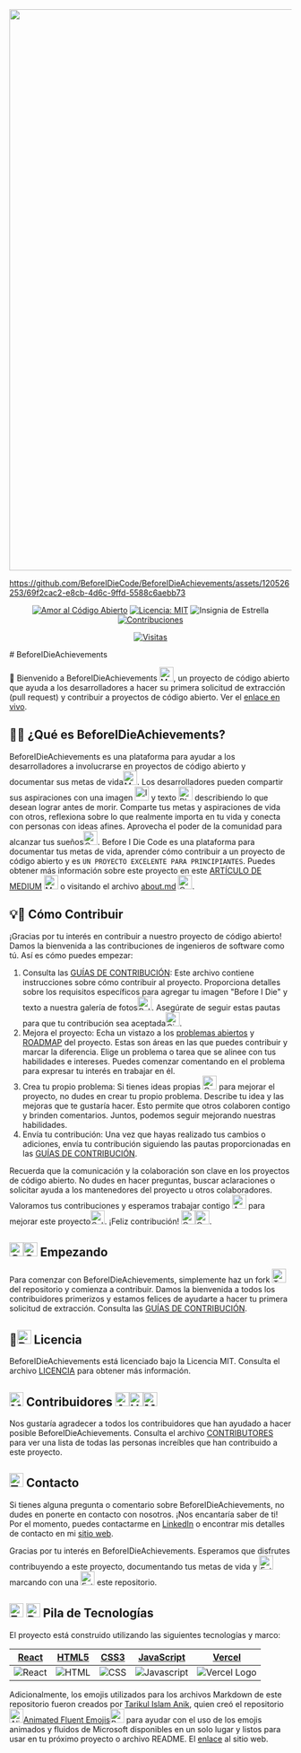 <img src="https://github.com/BeforeIDieCode/BeforeIDieAchievements/assets/120526253/2d903a3b-50dc-409b-a64f-975142ee2b65" width="1000">

https://github.com/BeforeIDieCode/BeforeIDieAchievements/assets/120526253/69f2cac2-e8cb-4d6c-9ffd-5588c6aebb73

<center>

[![Amor al Código Abierto](https://firstcontributions.github.io/open-source-badges/badges/open-source-v1/open-source.svg)](https://github.com/firstcontributions/open-source-badges)
[![Licencia: MIT](https://img.shields.io/badge/Licencia-MIT-yellow.svg)](https://opensource.org/licenses/MIT)
<img src="https://img.shields.io/static/v1?label=%F0%9F%8C%9F&message=Si%20es%20útil&style=style=social&color=004AAD" alt="Insignia de Estrella"/>
<a href="https://github.com/BeforeIDieCode/BeforeIDieAchievements/fork" ><img src="https://img.shields.io/badge/Contribuciones-bienvenidas-violet.svg?style=flat&logo=git" alt="Contribuciones" /></a>

[![Visitas](https://hits.sh/github.com/BeforeIDieCode/BeforeIDieAchievements.svg?style=flat&label=Visitantes&color=014BAD&labelColor=FCE93B)](https://hits.sh/github.com/BeforeIDieCode/BeforeIDieAchievements/)

</center>
# BeforeIDieAchievements

🌟 Bienvenido a BeforeIDieAchievements <img src="https://raw.githubusercontent.com/Tarikul-Islam-Anik/Animated-Fluent-Emojis/master/Emojis/Hand%20gestures/Waving%20Hand.png" alt="Mano saludando" width="25" height="25" />, un proyecto de código abierto que ayuda a los desarrolladores a hacer su primera solicitud de extracción (pull request) y contribuir a proyectos de código abierto. Ver el [enlace en vivo](https://before-i-die-achievements.vercel.app/).

## 🚀🎯 ¿Qué es BeforeIDieAchievements?

BeforeIDieAchievements es una plataforma para ayudar a los desarrolladores a involucrarse en proyectos de código abierto y documentar sus metas de vida<img src="https://raw.githubusercontent.com/Tarikul-Islam-Anik/Animated-Fluent-Emojis/master/Emojis/Activities/1st%20Place%20Medal.png" alt="Medalla de primer lugar" width="25" height="25" />. Los desarrolladores pueden compartir sus aspiraciones con una imagen <img src="https://raw.githubusercontent.com/Tarikul-Islam-Anik/Animated-Fluent-Emojis/master/Emojis/Activities/Framed%20Picture.png" alt="Imagen enmarcada" width="25" height="25" /> y texto <img src="https://raw.githubusercontent.com/Tarikul-Islam-Anik/Animated-Fluent-Emojis/master/Emojis/Objects/Pen.png" alt="Pluma" width="25" height="25" /> describiendo lo que desean lograr antes de morir. Comparte tus metas y aspiraciones de vida con otros, reflexiona sobre lo que realmente importa en tu vida y conecta con personas con ideas afines. Aprovecha el poder de la comunidad para alcanzar tus sueños<img src="https://raw.githubusercontent.com/Tarikul-Islam-Anik/Animated-Fluent-Emojis/master/Emojis/Smilies/Beaming%20Face%20with%20Smiling%20Eyes.png" alt="Cara sonriente con ojos brillantes" width="25" height="25" />. Before I Die Code es una plataforma para documentar tus metas de vida, aprender cómo contribuir a un proyecto de código abierto y es `UN PROYECTO EXCELENTE PARA PRINCIPIANTES`. Puedes obtener más información sobre este proyecto en este [ARTÍCULO DE MEDIUM](https://xanderclemens.medium.com/discover-your-life-goals-and-make-your-first-open-source-contribution-with-before-i-die-code-aea8e1130d96) <img src="https://raw.githubusercontent.com/Tarikul-Islam-Anik/Animated-Fluent-Emojis/master/Emojis/Hand%20gestures/Writing%20Hand.png" alt="Mano escribiendo" width="25" height="25" /> o visitando el archivo [about.md](https://github.com/BeforeIDieCode/BeforeIDieAchievements/blob/main/about.md) <img src="https://raw.githubusercontent.com/Tarikul-Islam-Anik/Animated-Fluent-Emojis/master/Emojis/Smilies/Upside-Down%20Face.png" alt="Cara al revés" width="25" height="25" />.

## 💡🔗 Cómo Contribuir

¡Gracias por tu interés en contribuir a nuestro proyecto de código abierto! Damos la bienvenida a las contribuciones de ingenieros de software como tú. Así es cómo puedes empezar:

1. Consulta las [GUÍAS DE CONTRIBUCIÓN](https://github.com/BeforeIDieCode/BeforeIDieAchievements/blob/main/translations/Spanish/CONTRIBUTION-GUIDELINES.md): Este archivo contiene instrucciones sobre cómo contribuir al proyecto. Proporciona detalles sobre los requisitos específicos para agregar tu imagen "Before I Die" y texto a nuestra galería de fotos<img src="https://raw.githubusercontent.com/Tarikul-Islam-Anik/Animated-Fluent-Emojis/master/Emojis/Activities/Artist%20Palette.png" alt="Paleta de artista" width="25" height="25" />. Asegúrate de seguir estas pautas para que tu contribución sea aceptada<img src="https://raw.githubusercontent.com/Tarikul-Islam-Anik/Animated-Fluent-Emojis/master/Emojis/Smilies/Hundred%20Points.png" alt="Cien puntos" width="25" height="25" />.
2. Mejora el proyecto: Echa un vistazo a los [problemas abiertos](https://github.com/BeforeIDieCode/BeforeIDieAchievements/issues) y [ROADMAP](https://github.com/BeforeIDieCode/BeforeIDieAchievements/blob/main/ROADMAP.md) del proyecto. Estas son áreas en las que puedes contribuir y marcar la diferencia. Elige un problema o tarea que se alinee con tus habilidades e intereses. Puedes comenzar comentando en el problema para expresar tu interés en trabajar en él.
3. Crea tu propio problema: Si tienes ideas propias <img src="https://raw.githubusercontent.com/Tarikul-Islam-Anik/Animated-Fluent-Emojis/master/Emojis/Smilies/Saluting%20Face.png" alt="Cara saludando" width="25" height="25" /> para mejorar el proyecto, no dudes en crear tu propio problema. Describe tu idea y las mejoras que te gustaría hacer. Esto permite que otros colaboren contigo y brinden comentarios. Juntos, podemos seguir mejorando nuestras habilidades.
4. Envía tu contribución: Una vez que hayas realizado tus cambios o adiciones, envía tu contribución siguiendo las pautas proporcionadas en las [GUÍAS DE CONTRIBUCIÓN](https://github.com/BeforeIDieCode/BeforeIDieAchievements/blob/main/translations/Spanish/CONTRIBUTION-GUIDELINES.md).

Recuerda que la comunicación y la colaboración son clave en los proyectos de código abierto. No dudes en hacer preguntas, buscar aclaraciones o solicitar ayuda a los mantenedores del proyecto u otros colaboradores. Valoramos tus contribuciones y esperamos trabajar contigo <img src="https://raw.githubusercontent.com/Tarikul-Islam-Anik/Animated-Fluent-Emojis/master/Emojis/Hand%20gestures/Handshake.png" alt="Apretón de manos" width="25" height="25" /> para mejorar este proyecto<img src="https://raw.githubusercontent.com/Tarikul-Islam-Anik/Animated-Fluent-Emojis/master/Emojis/Travel%20and%20places/Sun%20with%20Face.png" alt="Sol con cara" width="25" height="25" />.
¡Feliz contribución! <img src="https://raw.githubusercontent.com/Tarikul-Islam-Anik/Animated-Fluent-Emojis/master/Emojis/Travel%20and%20places/Rocket.png" alt="Cohete" width="25" height="25" /><img src="https://raw.githubusercontent.com/Tarikul-Islam-Anik/Animated-Fluent-Emojis/master/Emojis/Smilies/Smiling%20Face%20with%20Halo.png" alt="Cara sonriente con halo" width="25" height="25" />.

## <img src="https://raw.githubusercontent.com/Tarikul-Islam-Anik/Animated-Fluent-Emojis/master/Emojis/Travel%20and%20places/Racing%20Car.png" alt="Coche de carreras" width="25" height="25" /><img src="https://raw.githubusercontent.com/Tarikul-Islam-Anik/Animated-Fluent-Emojis/master/Emojis/Symbols/Green%20Square.png" alt="Cuadrado verde" width="25" height="25" /> Empezando

Para comenzar con BeforeIDieAchievements, simplemente haz un fork <img src="https://raw.githubusercontent.com/Tarikul-Islam-Anik/Animated-Fluent-Emojis/master/Emojis/Food/Fork%20and%20Knife.png" alt="Tenedor y cuchillo" width="25" height="25" /> del repositorio y comienza a contribuir. Damos la bienvenida a todos los contribuidores primerizos y estamos felices de ayudarte a hacer tu primera solicitud de extracción. Consulta las [GUÍAS DE CONTRIBUCIÓN](https://github.com/BeforeIDieCode/BeforeIDieAchievements/blob/main/translations/Spanish/CONTRIBUTION-GUIDELINES.md).

## 🎉<img src="https://raw.githubusercontent.com/Tarikul-Islam-Anik/Animated-Fluent-Emojis/master/Emojis/Symbols/Cool%20Button.png" alt="Botón genial" width="25" height="25" /> Licencia

BeforeIDieAchievements está licenciado bajo la Licencia MIT. Consulta el archivo [LICENCIA](https://github.com/BeforeIDieCode/BeforeIDieAchievements/blob/main/translations/Spanish/LICENSE) para obtener más información.

## <img src="https://raw.githubusercontent.com/Tarikul-Islam-Anik/Animated-Fluent-Emojis/master/Emojis/Hand%20gestures/Open%20Hands.png" alt="Manos abiertas" width="25" height="25" /> Contribuidores <img src="https://raw.githubusercontent.com/Tarikul-Islam-Anik/Animated-Fluent-Emojis/master/Emojis/People/Artist.png" alt="Artista" width="25" height="25" /><img src="https://raw.githubusercontent.com/Tarikul-Islam-Anik/Animated-Fluent-Emojis/master/Emojis/People/Man%20Mechanic.png" alt="Hombre mecánico" width="25" height="25" /><img src="https://raw.githubusercontent.com/Tarikul-Islam-Anik/Animated-Fluent-Emojis/master/Emojis/People/Woman%20Superhero.png" alt="Mujer superhéroe" width="25" height="25" />

Nos gustaría agradecer a todos los contribuidores que han ayudado a hacer posible BeforeIDieAchievements. Consulta el archivo [CONTRIBUTORES](https://github.com/BeforeIDieCode/BeforeIDieAchievements/blob/main/CONTRIBUTORS.md) para ver una lista de todas las personas increíbles que han contribuido a este proyecto.

## <img src="https://raw.githubusercontent.com/Tarikul-Islam-Anik/Animated-Fluent-Emojis/master/Emojis/Objects/Telephone%20Receiver.png" alt="Teléfono receptor" width="25" height="25" /> Contacto

Si tienes alguna pregunta o comentario sobre BeforeIDieAchievements, no dudes en ponerte en contacto con nosotros. ¡Nos encantaría saber de ti! Por el momento, puedes contactarme en [LinkedIn](https://www.linkedin.com/in/alexanderclemens/) o encontrar mis detalles de contacto en mi [sitio web](https://www.xanderclemens.com/).

Gracias por tu interés en BeforeIDieAchievements. Esperamos que disfrutes contribuyendo a este proyecto, documentando tus metas de vida y <img src="https://raw.githubusercontent.com/Tarikul-Islam-Anik/Animated-Fluent-Emojis/master/Emojis/Travel%20and%20places/Shooting%20Star.png" alt="Estrella fugaz" width="25" height="25" /> marcando con una <img src="https://raw.githubusercontent.com/Tarikul-Islam-Anik/Animated-Fluent-Emojis/master/Emojis/Travel%20and%20places/Star.png" alt="Estrella" width="25" height="25" /> este repositorio.

## <img src="https://raw.githubusercontent.com/Tarikul-Islam-Anik/Animated-Fluent-Emojis/master/Emojis/Objects/Gear.png" alt="Engranaje" width="25" height="25" /> <img src="https://raw.githubusercontent.com/Tarikul-Islam-Anik/Animated-Fluent-Emojis/master/Emojis/Objects/Laptop.png" alt="Portátil" width="25" height="25" /> Pila de Tecnologías

El proyecto está construido utilizando las siguientes tecnologías y marco:

| [React](https://reactjs.org/)                                                                                            | [HTML5](https://developer.mozilla.org/en-US/docs/Web/Guide/HTML/HTML5)                                                  | [CSS3](https://developer.mozilla.org/en-US/docs/Web/CSS)                                                               | [JavaScript](https://developer.mozilla.org/en-US/docs/Web/JavaScript)                                                         | [Vercel](https://vercel.com/)                                                                                                  |
| ------------------------------------------------------------------------------------------------------------------------ | ----------------------------------------------------------------------------------------------------------------------- | ---------------------------------------------------------------------------------------------------------------------- | ----------------------------------------------------------------------------------------------------------------------------- | ------------------------------------------------------------------------------------------------------------------------------ |
| ![React](https://github.com/BeforeIDieCode/BeforeIDieAchievements/assets/120526253/b681fe95-b7e3-47cd-8a41-20db2f79a66a) | ![HTML](https://github.com/BeforeIDieCode/BeforeIDieAchievements/assets/120526253/8f07a06b-4077-4a17-8e48-5947d3563d9c) | ![CSS](https://github.com/BeforeIDieCode/BeforeIDieAchievements/assets/120526253/6f0b848d-3a51-448c-b064-a66befeda493) | ![Javascript](https://github.com/BeforeIDieCode/BeforeIDieAchievements/assets/120526253/9ae42a50-e3b9-4a64-b6a0-9727754f9ba6) | ![Vercel Logo](https://github.com/BeforeIDieCode/BeforeIDieAchievements/assets/120526253/ede31c78-f092-4ffd-946b-4f6fda32885e) |

Adicionalmente, los emojis utilizados para los archivos Markdown de este repositorio fueron creados por [Tarikul Islam Anik](https://github.com/Tarikul-Islam-Anik), quien creó el repositorio <img src="https://raw.githubusercontent.com/Tarikul-Islam-Anik/Animated-Fluent-Emojis/master/Emojis/Smilies/Alien.png" alt="Alien" width="25" height="25" />[Animated Fluent Emojis](https://github.com/Tarikul-Islam-Anik/Animated-Fluent-Emojis)<img src="https://raw.githubusercontent.com/Tarikul-Islam-Anik/Animated-Fluent-Emojis/master/Emojis/Smilies/Bomb.png" alt="Bomba" width="25" height="25" /> para ayudar con el uso de los emojis animados y fluidos de Microsoft disponibles en un solo lugar y listos para usar en tu próximo proyecto o archivo README. El [enlace](https://animated-fluent-emoji.vercel.app/) al sitio web.
